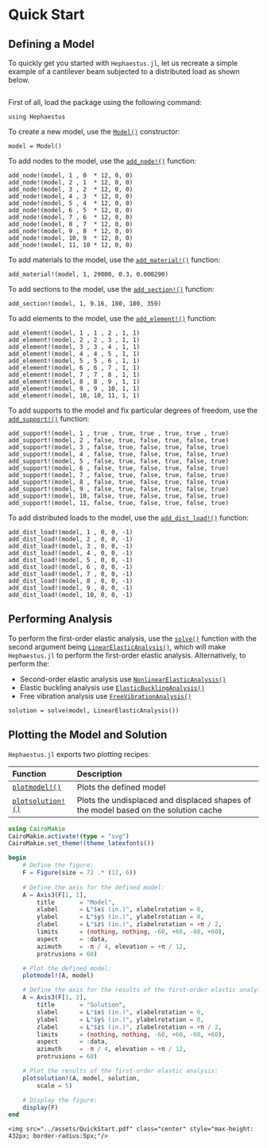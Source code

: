 # Quick Start

## Defining a Model

To quickly get you started with `Hephaestus.jl`, let us recreate a simple example of a cantilever beam subjected to a distributed load as shown below.

```@raw html

```

First of all, load the package using the following command:

```@example QuickStart
using Hephaestus
```

To create a new model, use the [`Model()`](@ref) constructor:

```@example QuickStart
model = Model()
```

To add nodes to the model, use the [`add_node!()`](@ref) function:

```@example QuickStart
add_node!(model, 1 , 0  * 12, 0, 0)
add_node!(model, 2 , 1  * 12, 0, 0)
add_node!(model, 3 , 2  * 12, 0, 0)
add_node!(model, 4 , 3  * 12, 0, 0)
add_node!(model, 5 , 4  * 12, 0, 0)
add_node!(model, 6 , 5  * 12, 0, 0)
add_node!(model, 7 , 6  * 12, 0, 0)
add_node!(model, 8 , 7  * 12, 0, 0)
add_node!(model, 9 , 8  * 12, 0, 0)
add_node!(model, 10, 9  * 12, 0, 0)
add_node!(model, 11, 10 * 12, 0, 0)
```

To add materials to the model, use the [`add_material!()`](@ref) function:

```@example QuickStart
add_material!(model, 1, 29000, 0.3, 0.000290)
```

To add sections to the model, use the [`add_section!()`](@ref) function:

```@example QuickStart
add_section!(model, 1, 9.16, 180, 180, 359)
```

To add elements to the model, use the [`add_element!()`](@ref) function:

```@example QuickStart
add_element!(model, 1 , 1 , 2 , 1, 1)
add_element!(model, 2 , 2 , 3 , 1, 1)
add_element!(model, 3 , 3 , 4 , 1, 1)
add_element!(model, 4 , 4 , 5 , 1, 1)
add_element!(model, 5 , 5 , 6 , 1, 1)
add_element!(model, 6 , 6 , 7 , 1, 1)
add_element!(model, 7 , 7 , 8 , 1, 1)
add_element!(model, 8 , 8 , 9 , 1, 1)
add_element!(model, 9 , 9 , 10, 1, 1)
add_element!(model, 10, 10, 11, 1, 1)
```

To add supports to the model and fix particular degrees of freedom, use the [`add_support!()`](@ref) function:

```@example QuickStart
add_support!(model, 1 , true , true, true , true, true , true)
add_support!(model, 2 , false, true, false, true, false, true)
add_support!(model, 3 , false, true, false, true, false, true)
add_support!(model, 4 , false, true, false, true, false, true)
add_support!(model, 5 , false, true, false, true, false, true)
add_support!(model, 6 , false, true, false, true, false, true)
add_support!(model, 7 , false, true, false, true, false, true)
add_support!(model, 8 , false, true, false, true, false, true)
add_support!(model, 9 , false, true, false, true, false, true)
add_support!(model, 10, false, true, false, true, false, true)
add_support!(model, 11, false, true, false, true, false, true)
```

To add distributed loads to the model, use the [`add_dist_load!()`](@ref) function:

```@example QuickStart
add_dist_load!(model, 1 , 0, 0, -1)
add_dist_load!(model, 2 , 0, 0, -1)
add_dist_load!(model, 3 , 0, 0, -1)
add_dist_load!(model, 4 , 0, 0, -1)
add_dist_load!(model, 5 , 0, 0, -1)
add_dist_load!(model, 6 , 0, 0, -1)
add_dist_load!(model, 7 , 0, 0, -1)
add_dist_load!(model, 8 , 0, 0, -1)
add_dist_load!(model, 9 , 0, 0, -1)
add_dist_load!(model, 10, 0, 0, -1)
```

## Performing Analysis

To perform the first-order elastic analysis, use the [`solve()`](@ref) function with the second argument being [`LinearElasticAnalysis()`](@ref), which will make `Hephaestus.jl` to perform the first-order elastic analysis. Alternatively, to perform the:
- Second-order elastic analysis use [`NonlinearElasticAnalysis()`](@ref)
- Elastic buckling analysis use [`ElasticBucklingAnalysis()`](@ref)
- Free vibration analysis use [`FreeVibrationAnalysis()`](@ref)

```@example QuickStart
solution = solve(model, LinearElasticAnalysis())
```

## Plotting the Model and Solution

`Hephaestus.jl` exports two plotting recipes:

| Function | Description |
| :--- | :--- |
| [`plotmodel!()`](@ref) | Plots the defined model |
| [`plotsolution!()`](@ref) | Plots the undisplaced and displaced shapes of the model based on the solution cache |

```julia
using CairoMakie
CairoMakie.activate!(type = "svg")
CairoMakie.set_theme!(theme_latexfonts())

begin
    # Define the figure:
    F = Figure(size = 72 .* (12, 6))
   
    # Define the axis for the defined model:   
    A = Axis3(F[1, 1],
        title       = "Model",
        xlabel      = L"$x$ (in.)", xlabelrotation = 0,
        ylabel      = L"$y$ (in.)", ylabelrotation = 0,
        zlabel      = L"$z$ (in.)", zlabelrotation = +π / 2,
        limits      = (nothing, nothing, -60, +60, -60, +60),
        aspect      = :data,
        azimuth     = -π / 4, elevation = +π / 12,
        protrusions = 60)

    # Plot the defined model:
    plotmodel!(A, model)

    # Define the axis for the results of the first-order elastic analysis:
    A = Axis3(F[1, 2],
        title       = "Solution",
        xlabel      = L"$x$ (in.)", xlabelrotation = 0,
        ylabel      = L"$y$ (in.)", ylabelrotation = 0,
        zlabel      = L"$z$ (in.)", zlabelrotation = +π / 2,
        limits      = (nothing, nothing, -60, +60, -60, +60),
        aspect      = :data,
        azimuth     = -π / 4, elevation = +π / 12,
        protrusions = 60)

    # Plot the results of the first-order elastic analysis:
    plotsolution!(A, model, solution,
        scale = 5)

    # Display the figure:
    display(F)
end
```

```@raw html
<img src="../assets/QuickStart.pdf" class="center" style="max-height: 432px; border-radius:5px;"/>
```

